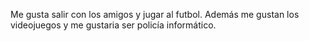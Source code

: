 Me gusta salir con los amigos y jugar al futbol.
Además me gustan los videojuegos y me gustaria ser policía informático.
